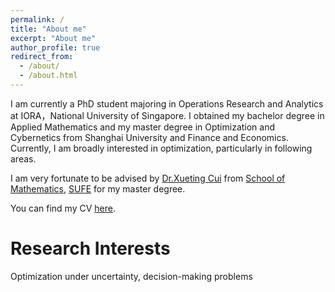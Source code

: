 ```yaml
---
permalink: /
title: "About me"
excerpt: "About me"
author_profile: true
redirect_from: 
  - /about/
  - /about.html
---
```


I am currently a PhD student majoring in Operations Research and Analytics at IORA，National University of Singapore. I obtained my bachelor degree in Applied Mathematics and my master degree in Optimization and Cybernetics from Shanghai University and Finance and Economics. Currently, I am broadly interested in optimization, particularly in following areas. 

I am very fortunate to be advised by [Dr.Xueting Cui](https://math.sufe.edu.cn/aa/a0/c2019a43680/page.htm) from [School of Mathematics](https://math.sufe.edu.cn/), [SUFE](https://www.sufe.edu.cn/) for my master degree. 

You can find my CV [here](../files/Curriculum%20Vitae_WenyuWang.pdf).

Research Interests
======
Optimization under uncertainty, decision-making problems
